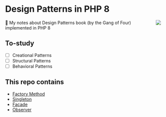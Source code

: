 # Design Patterns in PHP 8

<img src="https://www.pearsonhighered.com/assets/bigcovers/0/2/0/1/0201633612.jpg" align="right">

:blue_book: My notes about Design Patterns book (by the Gang of Four) implemented in PHP 8


## To-study

* [ ] Creational Patterns
* [ ] Structural Patterns
* [ ] Behavioral Patterns

## This repo contains

* [Factory Method](Creational/FactoryMethod)
* [Singleton](Creational/Singleton)
* [Facade](Structural/Facade)
* [Observer](Behavioral/Observer)
